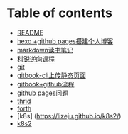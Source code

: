 # Table of contents

* [README](README.md)
* [hexo +github pages搭建个人博客](<README (1).md>)
* [markdown读书笔记](markdown-du-shu-bi-ji.md)
* [科锐逆向课程](ke-rui-ni-xiang-ke-cheng.md)
* [git](1123.md)
* [gitbook-cli上传静态页面](page-1.md)
* [gitbook+github流程](gitbook+github-liu-cheng.md)
* [github pages问题](github-pages-wen-ti.md)
* [thrid](thrid.md)
* [forth](forth.md)
* [k8s] (https://lizeju.github.io/k8s2/)
* [k8s2](https://lizeju.github.io/k8s2/)
